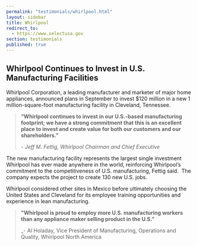 ```yaml
---
permalink: "testimonials/whirlpool.html"
layout: sidebar
title: Whirlpool
redirect_to:
  - https://www.selectusa.gov
section: testimonials
published: true
---
```

## Whirlpool Continues to Invest in U.S. Manufacturing Facilities

Whirlpool Corporation, a leading manufacturer and marketer of major home appliances, announced plans in September to invest $120 million in a new 1 million-square-foot manufacturing facility in Cleveland, Tennessee. 

>**“Whirlpool continues to invest in our U.S.-based manufacturing footprint; we have a strong commitment that this is an excellent place to invest and create value for both our customers and our shareholders.”**
>
>_- Jeff M. Fettig, Whirlpool Chairman and Chief Executive_

The new manufacturing facility represents the largest single investment Whirlpool has ever made anywhere in the world, reinforcing Whirlpool’s commitment to the competitiveness of U.S. manufacturing, Fettig said.&nbsp; The company expects the project to create 130 new U.S. jobs. 

Whirlpool considered other sites in Mexico before ultimately choosing the United States and Cleveland for its employee training opportunities and experience in lean manufacturing. 

>**"Whirlpool is proud to employ more U.S. manufacturing workers than any appliance maker selling product in the U.S.”**
>
>_- Al Holaday, Vice President of Manufacturing, Operations and Quality, Whirlpool North America
